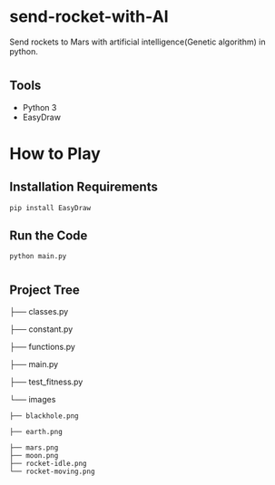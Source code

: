 # send-rocket-with-AI
Send rockets to Mars with artificial intelligence(Genetic algorithm) in python.

#
## Tools

- Python 3
- EasyDraw

#
# How to Play

## Installation Requirements
```
pip install EasyDraw
```

## Run the Code

```
python main.py
```

#
## Project Tree

├── classes.py

├── constant.py

├── functions.py

├── main.py

├── test_fitness.py

└── images

    ├── blackhole.png
    
    ├── earth.png
    
    ├── mars.png
    ├── moon.png
    ├── rocket-idle.png
    └── rocket-moving.png


